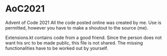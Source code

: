# AoC2021

Advent of Code 2021
All the code posted online was created by me. Use is permitted, however you have to make a shoutout to the source (me).

Extensions.kt contains code from a good friend. Since the person does not want his src to be made public, this file is not shared.
The missing functionalities have to be worked out by yourself.